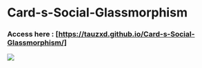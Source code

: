 # Card-s-Social-Glassmorphism

### Access here : [https://tauzxd.github.io/Card-s-Social-Glassmorphism/]

<img src="https://im5.ezgif.com/tmp/ezgif-5-e62300e8f34e.gif"/>
